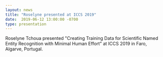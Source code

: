```yaml
---
layout: news
title: "Roselyne presented at ICCS 2019"
date:  2019-06-12 13:00:00 -0700
type: presentation
---
```


Roselyne Tchoua presented "Creating Training Data for Scientific Named Entity Recognition with Minimal Human Effort” at ICCS 2019 in Faro, Algarve, Portugal. 
